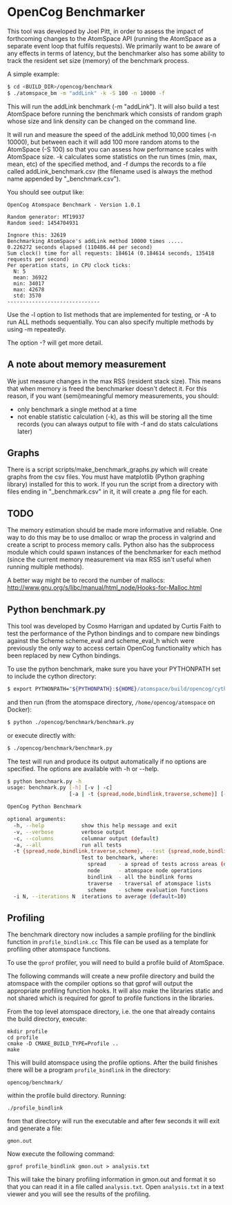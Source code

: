 # OpenCog Benchmarker #

This tool was developed by Joel Pitt, in order to assess the impact of
forthcoming changes to the AtomSpace API (running the AtomSpace as a separate
event loop that fulfils requests). We primarily want to be aware of any
effects in terms of latency, but the benchmarker also has some ability to track
the resident set size (memory) of the benchmark process.

A simple example:

```bash
$ cd <BUILD_DIR>/opencog/benchmark
$ ./atomspace_bm -m "addLink" -k -S 100 -n 10000 -f
```

This will run the addLink benchmark (-m "addLink"). It will also build
a test AtomSpace before running the benchmark which consists of random
graph whose size and link density can be changed on the command line.

It will run and measure the speed of the addLink method 10,000 times
(-n 10000), but between each it will add 100 more random atoms to the
AtomSpace (-S 100) so that you can assess how performance scales with
AtomSpace size. -k calculates some statistics on the run times (min,
max, mean, etc) of the specified method, and -f dumps the records to a
file called addLink_benchmark.csv (the filename used is always the
method name appended by "_benchmark.csv").

You should see output like:

```
OpenCog Atomspace Benchmark - Version 1.0.1

Random generator: MT19937
Random seed: 1454704931

Ingnore this: 32619
Benchmarking AtomSpace's addLink method 10000 times .....
0.226272 seconds elapsed (110486.44 per second)
Sum clock() time for all requests: 184614 (0.184614 seconds, 135418 requests per second)
Per operation stats, in CPU clock ticks: 
  N: 5
  mean: 36922
  min: 34017
  max: 42678
  std: 3570
------------------------------
```

Use the -l option to list methods that are implemented for testing, or -A to
run ALL methods sequentially. You can also specify multiple methods by using -m
repeatedly.

The option -? will get more detail.

## A note about memory measurement ##

We just measure changes in the max RSS (resident stack size). This means that
when memory is freed the benchmarker doesn't detect it. For this reason, if you
want (semi)meaningful memory measurements, you should:

- only benchmark a single method at a time
- not enable statistic calculation (-k), as this will be storing all the time
records (you can always output to file with -f and do stats calculations later)

## Graphs ##

There is a script scripts/make_benchmark_graphs.py which will create graphs
from the csv files. You must have matplotlib (Python graphing library)
installed for this to work. If you run the script from a directory with
files ending in "_benchmark.csv" in it, it will create a .png file for
each.

## TODO ##

The memory estimation should be made more informative and reliable. One way to
do this may be to use dmalloc or wrap the process in valgrind and create
a script to process memory calls. Python also has the subprocess module which
could spawn instances of the benchmarker for each method (since the current
memory measurement via max RSS isn't useful when running multiple methods).

A better way might be to record the number of mallocs:
http://www.gnu.org/s/libc/manual/html_node/Hooks-for-Malloc.html



## Python benchmark.py ##

This tool was developed by Cosmo Harrigan and updated by Curtis Faith to
test the performance of the Python bindings and to compare new bindings
against the Scheme scheme_eval and scheme_eval_h which were previously the
only way to access certain OpenCog functionality which has been replaced by
new Cython bindings.

To use the python benchmark, make sure you have your PYTHONPATH set to include
the cython directory:

```bash
$ export PYTHONPATH="${PYTHONPATH}:${HOME}/atomspace/build/opencog/cython"
```

and then run (from the atomspace directory, `/home/opencog/atomspace` on Docker):

```bash
$ python ./opencog/benchmark/benchmark.py
```

or execute directly with:

```bash
$ ./opencog/benchmark/benchmark.py
```

The test will run and produce its output automatically if no options are
specified. The options are available with -h or --help.

```bash
$ python benchmark.py -h
usage: benchmark.py [-h] [-v | -c]
                    [-a | -t {spread,node,bindlink,traverse,scheme}] [-i N]

OpenCog Python Benchmark

optional arguments:
  -h, --help            show this help message and exit
  -v, --verbose         verbose output
  -c, --columns         columnar output (default)
  -a, --all             run all tests
  -t {spread,node,bindlink,traverse,scheme}, --test {spread,node,bindlink,traverse,scheme}
                        Test to benchmark, where:
                          spread    - a spread of tests across areas (default)
                          node      - atomspace node operations
                          bindlink  - all the bindlink forms
                          traverse  - traversal of atomspace lists
                          scheme    - scheme evaluation functions
  -i N, --iterations N  iterations to average (default=10)
```

## Profiling ##

The benchmark directory now includes a sample profiling for the bindlink 
function in `profile_bindlink.cc` This file can be used as a template 
for profiling other atomspace functions.

To use the `gprof` profiler, you will need to build a profile build of AtomSpace. 

The following commands will create a new profile directory and build the atomspace
with the compiler options so that gprof will output the appropriate profiling
function hooks. It will also make the libraries static and not shared which is
required for gprof to profile functions in the libraries.

From the top level atomspace directory, i.e. the one that already contains the
build directory, execute:

```
mkdir profile
cd profile
cmake -D CMAKE_BUILD_TYPE=Profile ..
make
```

This will build atomspace using the profile options. After the build finishes
there will be a program `profile_bindlink` in the directory:

```
opencog/benchmark/
```

within the profile build directory. Running:

```
./profile_bindlink
```

from that directory will run the executable and after few seconds it will
exit and generate a file:

```
gmon.out
```

Now execute the following command:

```
gprof profile_bindlink gmon.out > analysis.txt
```

This will take the binary profiling information in gmon.out and format it so 
that you can read it in a file called `analysis.txt`. Open `analysis.txt` in a 
text viewer and you will see the results of the profiling.

